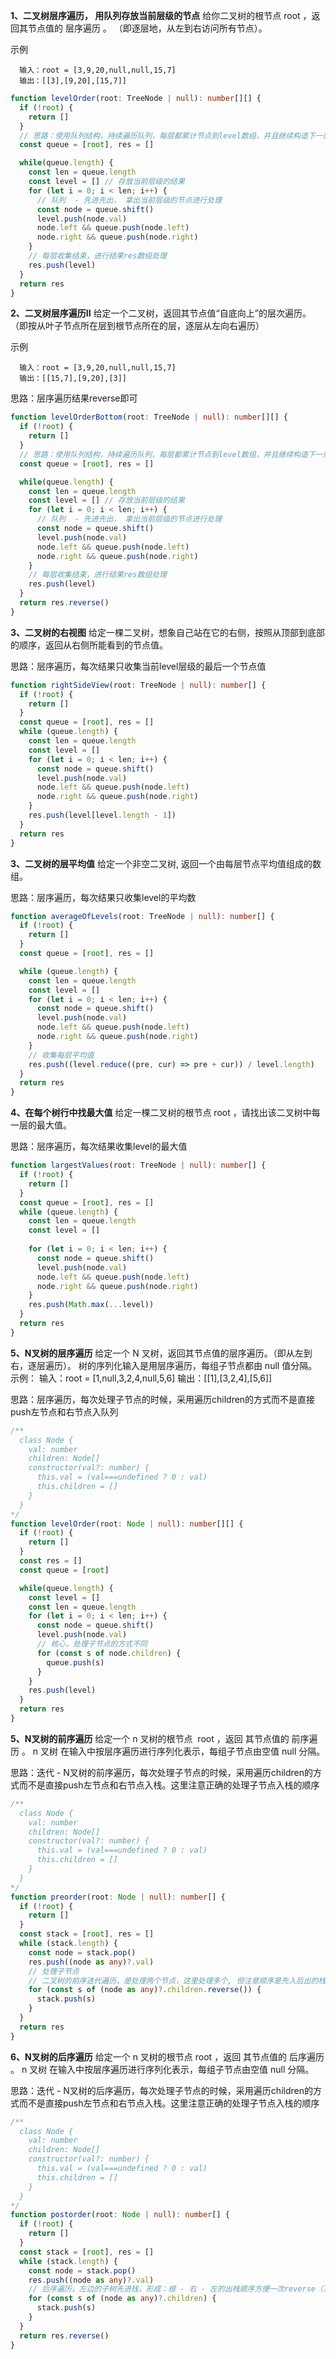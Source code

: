 **1、二叉树层序遍历， 用队列存放当前层级的节点**
给你二叉树的根节点 root ，返回其节点值的 层序遍历 。 （即逐层地，从左到右访问所有节点）。

示例
```
  输入：root = [3,9,20,null,null,15,7]
  输出：[[3],[9,20],[15,7]]
```

```typescript
function levelOrder(root: TreeNode | null): number[][] {
  if (!root) {
    return []
  }
  // 思路：使用队列结构，持续遍历队列，每层都累计节点到level数组，并且继续构造下一层（如果存在的话）的队列
  const queue = [root], res = []

  while(queue.length) {
    const len = queue.length
    const level = [] // 存放当前层级的结果
    for (let i = 0; i < len; i++) {
      // 队列  - 先进先出， 拿出当前层级的节点进行处理
      const node = queue.shift()
      level.push(node.val)
      node.left && queue.push(node.left)
      node.right && queue.push(node.right)
    }
    // 每层收集结束，进行结果res数组处理
    res.push(level)
  }
  return res
}
```

**2、二叉树层序遍历II**
给定一个二叉树，返回其节点值“自底向上”的层次遍历。 （即按从叶子节点所在层到根节点所在的层，逐层从左向右遍历）

示例
```
  输入：root = [3,9,20,null,null,15,7]
  输出：[[15,7],[9,20],[3]]
```

思路：层序遍历结果reverse即可

```typescript
function levelOrderBottom(root: TreeNode | null): number[][] {
  if (!root) {
    return []
  }
  // 思路：使用队列结构，持续遍历队列，每层都累计节点到level数组，并且继续构造下一层（如果存在的话）的队列
  const queue = [root], res = []

  while(queue.length) {
    const len = queue.length
    const level = [] // 存放当前层级的结果
    for (let i = 0; i < len; i++) {
      // 队列  - 先进先出， 拿出当前层级的节点进行处理
      const node = queue.shift()
      level.push(node.val)
      node.left && queue.push(node.left)
      node.right && queue.push(node.right)
    }
    // 每层收集结束，进行结果res数组处理
    res.push(level)
  }
  return res.reverse()
}
```


**3、二叉树的右视图**
给定一棵二叉树，想象自己站在它的右侧，按照从顶部到底部的顺序，返回从右侧所能看到的节点值。

思路：层序遍历，每次结果只收集当前level层级的最后一个节点值

```typescript
function rightSideView(root: TreeNode | null): number[] {
  if (!root) {
    return []
  }
  const queue = [root], res = []
  while (queue.length) {
    const len = queue.length
    const level = []
    for (let i = 0; i < len; i++) {
      const node = queue.shift()
      level.push(node.val)
      node.left && queue.push(node.left)
      node.right && queue.push(node.right)
    }
    res.push(level[level.length - 1])
  }
  return res
}
```

**3、二叉树的层平均值**
给定一个非空二叉树, 返回一个由每层节点平均值组成的数组。

思路：层序遍历，每次结果只收集level的平均数

```typescript
function averageOfLevels(root: TreeNode | null): number[] {
  if (!root) {
    return []
  }
  const queue = [root], res = []

  while (queue.length) {
    const len = queue.length
    const level = []
    for (let i = 0; i < len; i++) {
      const node = queue.shift()
      level.push(node.val)
      node.left && queue.push(node.left)
      node.right && queue.push(node.right)
    }
    // 收集每层平均值
    res.push((level.reduce((pre, cur) => pre + cur)) / level.length)
  }
  return res
}
```

**4、在每个树行中找最大值**
给定一棵二叉树的根节点 root ，请找出该二叉树中每一层的最大值。

思路：层序遍历，每次结果收集level的最大值

```typescript
function largestValues(root: TreeNode | null): number[] {
  if (!root) {
    return []
  }
  const queue = [root], res = []
  while (queue.length) {
    const len = queue.length
    const level = []
    
    for (let i = 0; i < len; i++) {
      const node = queue.shift()
      level.push(node.val)
      node.left && queue.push(node.left)
      node.right && queue.push(node.right)
    }
    res.push(Math.max(...level))
  }
  return res
}
```

**5、N叉树的层序遍历**
给定一个 N 叉树，返回其节点值的层序遍历。（即从左到右，逐层遍历）。
树的序列化输入是用层序遍历，每组子节点都由 null 值分隔。
示例：
输入：root = [1,null,3,2,4,null,5,6]
输出：[[1],[3,2,4],[5,6]]

思路：层序遍历，每次处理子节点的时候，采用遍历children的方式而不是直接push左节点和右节点入队列

```typescript
/**
  class Node {
    val: number
    children: Node[]
    constructor(val?: number) {
      this.val = (val===undefined ? 0 : val)
      this.children = []
    }
  }
*/
function levelOrder(root: Node | null): number[][] {
  if (!root) {
    return []
  }
  const res = []
  const queue = [root]

  while(queue.length) {
    const level = []
    const len = queue.length
    for (let i = 0; i < len; i++) {
      const node = queue.shift()
      level.push(node.val)
      // 核心，处理子节点的方式不同
      for (const s of node.children) {
        queue.push(s)
      }
    }
    res.push(level)
  }
  return res
}
```

**5、N叉树的前序遍历**
给定一个 n 叉树的根节点  root ，返回 其节点值的 前序遍历 。
n 叉树 在输入中按层序遍历进行序列化表示，每组子节点由空值 null 分隔。

思路：迭代 - N叉树的前序遍历，每次处理子节点的时候，采用遍历children的方式而不是直接push左节点和右节点入栈。这里注意正确的处理子节点入栈的顺序

```typescript
/**
  class Node {
    val: number
    children: Node[]
    constructor(val?: number) {
      this.val = (val===undefined ? 0 : val)
      this.children = []
    }
  }
*/
function preorder(root: Node | null): number[] {
  if (!root) {
    return []
  }
  const stack = [root], res = []
  while (stack.length) {
    const node = stack.pop()
    res.push((node as any)?.val)
    // 处理子节点
    // 二叉树的前序迭代遍历，是处理两个节点，这里处理多个, 但注意顺序是先入后出的栈构成根-左-右的顺序，所以这里逆children顺序入栈，
    for (const s of (node as any)?.children.reverse()) {
      stack.push(s)
    }
  }
  return res
}
```

**6、N叉树的后序遍历**
给定一个 n 叉树的根节点 root ，返回 其节点值的 后序遍历 。
n 叉树 在输入中按层序遍历进行序列化表示，每组子节点由空值 null 分隔。


思路：迭代 - N叉树的后序遍历，每次处理子节点的时候，采用遍历children的方式而不是直接push左节点和右节点入栈。这里注意正确的处理子节点入栈的顺序

```typescript
/**
  class Node {
    val: number
    children: Node[]
    constructor(val?: number) {
      this.val = (val===undefined ? 0 : val)
      this.children = []
    }
  }
*/
function postorder(root: Node | null): number[] {
  if (!root) {
    return []
  }
  const stack = [root], res = []
  while (stack.length) {
    const node = stack.pop()
    res.push((node as any)?.val)
    // 后序遍历，左边的子树先进栈，形成：根 - 右 - 左的出栈顺序方便一次reverse（）求得正确的后序遍历顺序
    for (const s of (node as any)?.children) {
      stack.push(s)
    }
  }
  return res.reverse()
}
```